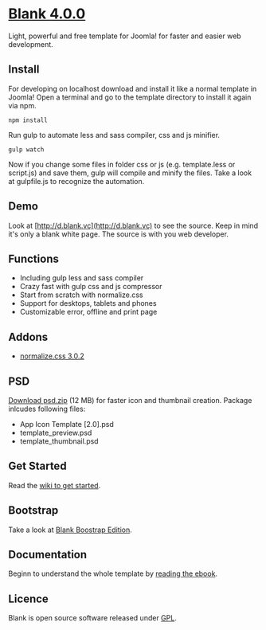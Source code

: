 # [Blank 4.0.0](http://blank.vc)

Light, powerful and free template for Joomla!
for faster and easier web development.

## Install

For developing on localhost download and install it like a normal template in Joomla! Open a terminal and go to the template directory to install it again via npm.

    npm install

Run gulp to automate less and sass compiler, css and js minifier.

    gulp watch

Now if you change some files in folder css or js (e.g. template.less or script.js) and save them, gulp will compile and minify the files. Take a look at gulpfile.js to recognize the automation.

## Demo

Look at [http://d.blank.vc](http://d.blank.vc) to see the source. Keep in mind it's only a blank white page. The source is with you web developer.

## Functions

* Including gulp less and sass compiler
* Crazy fast with gulp css and js compressor
* Start from scratch with normalize.css
* Support for desktops, tablets and phones
* Customizable error, offline and print page

## Addons 

* [normalize.css 3.0.2](http://necolas.github.com/normalize.css/)

## PSD

[Download psd.zip](http://itr.im/psd) (12 MB) for faster icon and thumbnail creation. Package inlcudes following files:

* App Icon Template [2.0].psd
* template_preview.psd
* template_thumbnail.psd

## Get Started

Read the [wiki to get started](https://github.com/Bloggerschmidt/Blank-Template/wiki/Getting-started).

## Bootstrap

Take a look at [Blank Boostrap Edition](https://github.com/Bloggerschmidt/Blank-Bootstrap-Edition).

## Documentation

Beginn to understand the whole template by [reading the ebook](http://blank.vc/ebook/levels).

## Licence

Blank is open source software released under [GPL](http://www.gnu.org/licenses/gpl-2.0.txt).

